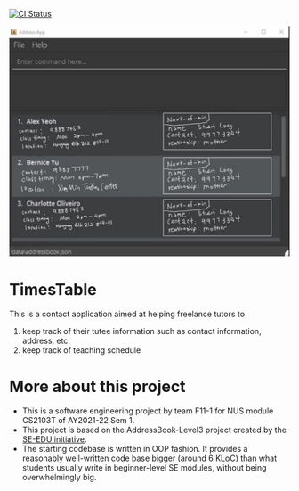 [![CI Status](https://github.com/AY2122S1-CS2103T-F11-1/tp/workflows/Java%20CI/badge.svg)](https://github.com/AY2122S1-CS2103T-F11-1/tp/actions)

![Ui](docs/images/Ui.png)

# TimesTable

This is a contact application aimed at helping freelance tutors to
1. keep track of their tutee information such as contact information, address, etc.
2. keep track of teaching schedule

# More about this project

* This is a software engineering project by team F11-1 for NUS module CS2103T of AY2021-22 Sem 1.   
* This project is based on the AddressBook-Level3 project created by the [SE-EDU initiative](https://se-education.org).
* The starting codebase is written in OOP fashion. It provides a reasonably well-written code base bigger (around 6 KLoC) than 
what students usually write in beginner-level SE modules, without being overwhelmingly big.

